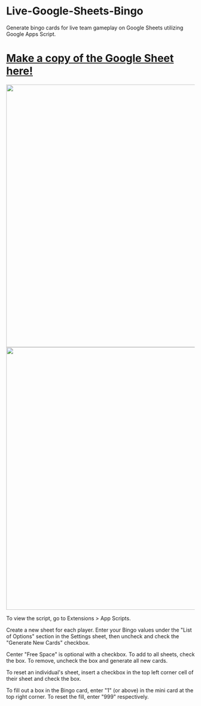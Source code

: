# Live-Google-Sheets-Bingo
Generate bingo cards for live team gameplay on Google Sheets utilizing Google Apps Script.

# [Make a copy of the Google Sheet here!](https://docs.google.com/spreadsheets/d/1pyIqQHvCQLVdCQ8sF_U8VKbcVHL5Ew_7oP2cW-nYgSI/edit?usp=sharing)



 <img src="https://raw.githubusercontent.com/sajadmh/Live-Google-Sheets-Bingo/main/settings.png" width="700">

<img src="https://raw.githubusercontent.com/sajadmh/Live-Google-Sheets-Bingo/main/bingocard.png" width="700">

To view the script, go to Extensions > App Scripts.

Create a new sheet for each player. Enter your Bingo values under the "List of Options" section in the Settings sheet, then uncheck and check the "Generate New Cards" checkbox.

Center "Free Space" is optional with a checkbox. To add to all sheets, check the box. To remove, uncheck the box and generate all new cards.

To reset an individual's sheet, insert a checkbox in the top left corner cell of their sheet and check the box.

To fill out a box in the Bingo card, enter "1" (or above) in the mini card at the top right corner. To reset the fill, enter "999" respectively.
